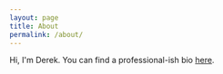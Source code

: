 ```yaml
---
layout: page
title: About
permalink: /about/
---
```


Hi, I'm Derek. You can find a professional-ish bio [here](http://thescoop.org/about/).

